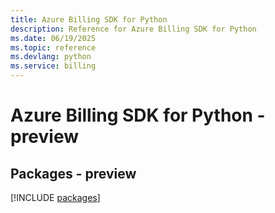 ```yaml
---
title: Azure Billing SDK for Python
description: Reference for Azure Billing SDK for Python
ms.date: 06/19/2025
ms.topic: reference
ms.devlang: python
ms.service: billing
---
```

# Azure Billing SDK for Python - preview
## Packages - preview
[!INCLUDE [packages](billing-index.md)]